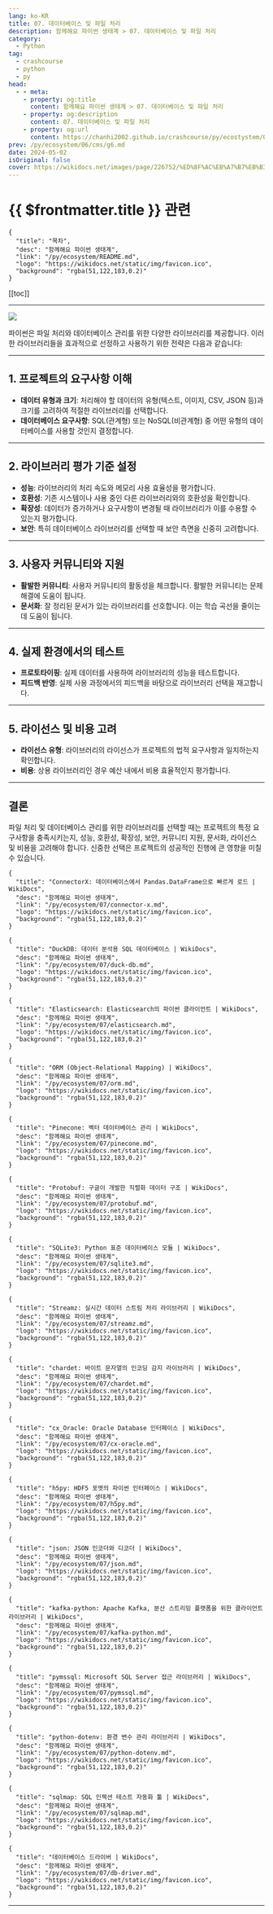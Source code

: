```yaml
---
lang: ko-KR
title: 07. 데이터베이스 및 파일 처리
description: 함께해요 파이썬 생태계 > 07. 데이터베이스 및 파일 처리
category:
  - Python
tag: 
  - crashcourse
  - python
  - py
head:
  - - meta:
    - property: og:title
      content: 함께해요 파이썬 생태계 > 07. 데이터베이스 및 파일 처리
    - property: og:description
      content: 07. 데이터베이스 및 파일 처리
    - property: og:url
      content: https://chanhi2002.github.io/crashcourse/py/ecostystem/07.html
prev: /py/ecosystem/06/cms/g6.md
date: 2024-05-02
isOriginal: false
cover: https://wikidocs.net/images/page/226752/%ED%8F%AC%EB%A7%B7%EB%B3%80%ED%99%98DALLE_2024-01-07_02.13.32_-_A_clear_and_vivid_16_9_image_on_a_white_back_i8c8zwk.jpg
---
```


# {{ $frontmatter.title }} 관련

```component VPCard
{
  "title": "목차",
  "desc": "함께해요 파이썬 생태계",
  "link": "/py/ecosystem/README.md",
  "logo": "https://wikidocs.net/static/img/favicon.ico",
  "background": "rgba(51,122,183,0.2)"
}
```

[[toc]]

---

<SiteInfo
  name="07. 데이터베이스 및 파일 처리 | WikiDocs"
  desc="함께해요 파이썬 생태계"
  url="https://wikidocs.net/226752"
  logo="https://wikidocs.net/static/img/favicon.ico"
  preview="https://wikidocs.net/images/page/226752/%ED%8F%AC%EB%A7%B7%EB%B3%80%ED%99%98DALLE_2024-01-07_02.13.32_-_A_clear_and_vivid_16_9_image_on_a_white_back_i8c8zwk.jpg"/>

![](https://wikidocs.net/images/page/226752/%ED%8F%AC%EB%A7%B7%EB%B3%80%ED%99%98DALLE_2024-01-07_02.13.32_-_A_clear_and_vivid_16_9_image_on_a_white_back_i8c8zwk.jpg)

파이썬은 파일 처리와 데이터베이스 관리를 위한 다양한 라이브러리를 제공합니다. 이러한 라이브러리들을 효과적으로 선정하고 사용하기 위한 전략은 다음과 같습니다:

---

## 1. 프로젝트의 요구사항 이해

- **데이터 유형과 크기**: 처리해야 할 데이터의 유형(텍스트, 이미지, CSV, JSON 등)과 크기를 고려하여 적절한 라이브러리를 선택합니다.
- **데이터베이스 요구사항**: SQL(관계형) 또는 NoSQL(비관계형) 중 어떤 유형의 데이터베이스를 사용할 것인지 결정합니다.

---

## 2. 라이브러리 평가 기준 설정

- **성능**: 라이브러리의 처리 속도와 메모리 사용 효율성을 평가합니다.
- **호환성**: 기존 시스템이나 사용 중인 다른 라이브러리와의 호환성을 확인합니다.
- **확장성**: 데이터가 증가하거나 요구사항이 변경될 때 라이브러리가 이를 수용할 수 있는지 평가합니다.
- **보안**: 특히 데이터베이스 라이브러리를 선택할 때 보안 측면을 신중히 고려합니다.

---

## 3. 사용자 커뮤니티와 지원

- **활발한 커뮤니티**: 사용자 커뮤니티의 활동성을 체크합니다. 활발한 커뮤니티는 문제 해결에 도움이 됩니다.
- **문서화**: 잘 정리된 문서가 있는 라이브러리를 선호합니다. 이는 학습 곡선을 줄이는 데 도움이 됩니다.

---

## 4. 실제 환경에서의 테스트

- **프로토타이핑**: 실제 데이터를 사용하여 라이브러리의 성능을 테스트합니다.
- **피드백 반영**: 실제 사용 과정에서의 피드백을 바탕으로 라이브러리 선택을 재고합니다.

---

## 5. 라이선스 및 비용 고려

- **라이선스 유형**: 라이브러리의 라이선스가 프로젝트의 법적 요구사항과 일치하는지 확인합니다.
- **비용**: 상용 라이브러리인 경우 예산 내에서 비용 효율적인지 평가합니다.

---

## 결론

파일 처리 및 데이터베이스 관리를 위한 라이브러리를 선택할 때는 프로젝트의 특정 요구사항을 충족시키는지, 성능, 호환성, 확장성, 보안, 커뮤니티 지원, 문서화, 라이선스 및 비용을 고려해야 합니다. 신중한 선택은 프로젝트의 성공적인 진행에 큰 영향을 미칠 수 있습니다.

```component VPCard
{
  "title": "ConnectorX: 데이터베이스에서 Pandas.DataFrame으로 빠르게 로드 | WikiDocs",
  "desc": "함께해요 파이썬 생태계",
  "link": "/py/ecosystem/07/connector-x.md",
  "logo": "https://wikidocs.net/static/img/favicon.ico",
  "background": "rgba(51,122,183,0.2)"
}
```

```component VPCard
{
  "title": "DuckDB: 데이터 분석용 SQL 데이터베이스 | WikiDocs",
  "desc": "함께해요 파이썬 생태계",
  "link": "/py/ecosystem/07/duck-db.md",
  "logo": "https://wikidocs.net/static/img/favicon.ico",
  "background": "rgba(51,122,183,0.2)"
}
```

```component VPCard
{
  "title": "Elasticsearch: Elasticsearch의 파이썬 클라이언트 | WikiDocs",
  "desc": "함께해요 파이썬 생태계",
  "link": "/py/ecosystem/07/elasticsearch.md",
  "logo": "https://wikidocs.net/static/img/favicon.ico",
  "background": "rgba(51,122,183,0.2)"
}
```

```component VPCard
{
  "title": "ORM (Object-Relational Mapping) | WikiDocs",
  "desc": "함께해요 파이썬 생태계",
  "link": "/py/ecosystem/07/orm.md",
  "logo": "https://wikidocs.net/static/img/favicon.ico",
  "background": "rgba(51,122,183,0.2)"
}
```

```component VPCard
{
  "title": "Pinecone: 벡터 데이터베이스 관리 | WikiDocs",
  "desc": "함께해요 파이썬 생태계",
  "link": "/py/ecosystem/07/pinecone.md",
  "logo": "https://wikidocs.net/static/img/favicon.ico",
  "background": "rgba(51,122,183,0.2)"
}
```

```component VPCard
{
  "title": "Protobuf: 구글이 개발한 직렬화 데이터 구조 | WikiDocs",
  "desc": "함께해요 파이썬 생태계",
  "link": "/py/ecosystem/07/protobuf.md",
  "logo": "https://wikidocs.net/static/img/favicon.ico",
  "background": "rgba(51,122,183,0.2)"
}
```

```component VPCard
{
  "title": "SQLite3: Python 표준 데이터베이스 모듈 | WikiDocs",
  "desc": "함께해요 파이썬 생태계",
  "link": "/py/ecosystem/07/sqlite3.md",
  "logo": "https://wikidocs.net/static/img/favicon.ico",
  "background": "rgba(51,122,183,0.2)"
}
```

```component VPCard
{
  "title": "Streamz: 실시간 데이터 스트림 처리 라이브러리 | WikiDocs",
  "desc": "함께해요 파이썬 생태계",
  "link": "/py/ecosystem/07/streamz.md",
  "logo": "https://wikidocs.net/static/img/favicon.ico",
  "background": "rgba(51,122,183,0.2)"
}
```

```component VPCard
{
  "title": "chardet: 바이트 문자열의 인코딩 감지 라이브러리 | WikiDocs",
  "desc": "함께해요 파이썬 생태계",
  "link": "/py/ecosystem/07/chardet.md",
  "logo": "https://wikidocs.net/static/img/favicon.ico",
  "background": "rgba(51,122,183,0.2)"
}
```

```component VPCard
{
  "title": "cx_Oracle: Oracle Database 인터페이스 | WikiDocs",
  "desc": "함께해요 파이썬 생태계",
  "link": "/py/ecosystem/07/cx-oracle.md",
  "logo": "https://wikidocs.net/static/img/favicon.ico",
  "background": "rgba(51,122,183,0.2)"
}
```

```component VPCard
{
  "title": "h5py: HDF5 포멧의 파이썬 인터페이스 | WikiDocs",
  "desc": "함께해요 파이썬 생태계",
  "link": "/py/ecosystem/07/h5py.md",
  "logo": "https://wikidocs.net/static/img/favicon.ico",
  "background": "rgba(51,122,183,0.2)"
}
```

```component VPCard
{
  "title": "json: JSON 인코더와 디코더 | WikiDocs",
  "desc": "함께해요 파이썬 생태계",
  "link": "/py/ecosystem/07/json.md",
  "logo": "https://wikidocs.net/static/img/favicon.ico",
  "background": "rgba(51,122,183,0.2)"
}
```

```component VPCard
{
  "title": "kafka-python: Apache Kafka, 분산 스트리밍 플랫폼을 위한 클라이언트 라이브러리 | WikiDocs",
  "desc": "함께해요 파이썬 생태계",
  "link": "/py/ecosystem/07/kafka-python.md",
  "logo": "https://wikidocs.net/static/img/favicon.ico",
  "background": "rgba(51,122,183,0.2)"
}
```

```component VPCard
{
  "title": "pymssql: Microsoft SQL Server 접근 라이브러리 | WikiDocs",
  "desc": "함께해요 파이썬 생태계",
  "link": "/py/ecosystem/07/pymssql.md",
  "logo": "https://wikidocs.net/static/img/favicon.ico",
  "background": "rgba(51,122,183,0.2)"
}
```

```component VPCard
{
  "title": "python-dotenv: 환경 변수 관리 라이브러리 | WikiDocs",
  "desc": "함께해요 파이썬 생태계",
  "link": "/py/ecosystem/07/python-dotenv.md",
  "logo": "https://wikidocs.net/static/img/favicon.ico",
  "background": "rgba(51,122,183,0.2)"
}
```

```component VPCard
{
  "title": "sqlmap: SQL 인젝션 테스트 자동화 툴 | WikiDocs",
  "desc": "함께해요 파이썬 생태계",
  "link": "/py/ecosystem/07/sqlmap.md",
  "logo": "https://wikidocs.net/static/img/favicon.ico",
  "background": "rgba(51,122,183,0.2)"
}
```

```component VPCard
{
  "title": "데이터베이스 드라이버 | WikiDocs",
  "desc": "함께해요 파이썬 생태계",
  "link": "/py/ecosystem/07/db-driver.md",
  "logo": "https://wikidocs.net/static/img/favicon.ico",
  "background": "rgba(51,122,183,0.2)"
}
```

---

<TagLinks />